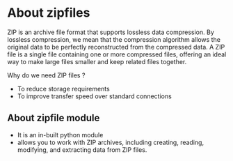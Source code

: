 # About zipfiles

ZIP is an archive file format that supports lossless data compression. By lossless compression, we mean that the compression algorithm allows the original data to be perfectly reconstructed from the compressed data. A ZIP file is a single file containing one or more compressed files, offering an ideal way to make large files smaller and keep related files together.

Why do we need ZIP files ?
- To reduce storage requirements
- To improve transfer speed over standard connections

## About zipfile module

- It is an in-built python module
- allows you to work with ZIP archives, including creating, reading, modifying, and extracting data from ZIP files.

